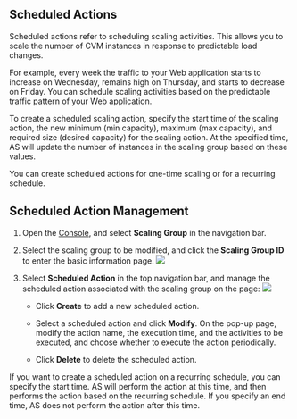 ## Scheduled Actions

Scheduled actions refer to scheduling scaling activities. This allows you to scale the number of CVM instances in response to predictable load changes.

For example, every week the traffic to your Web application starts to increase on Wednesday, remains high on Thursday, and starts to decrease on Friday. You can schedule scaling activities based on the predictable traffic pattern of your Web application.

To create a scheduled scaling action, specify the start time of the scaling action, the new minimum (min capacity), maximum (max capacity), and required size (desired capacity) for the scaling action. At the specified time, AS will update the number of instances in the scaling group based on these values.

You can create scheduled actions for one-time scaling or for a recurring schedule.


## Scheduled Action Management
1. Open the [Console](https://console.cloud.tencent.com/autoscaling/config), and select **Scaling Group** in the navigation bar.

2. Select the scaling group to be modified, and click the **Scaling Group ID** to enter the basic information page.
![](https://mc.qcloudimg.com/static/img/cebad1b79ccba9fb9548c2bd2c30a210/31.jpg)
3. Select **Scheduled Action** in the top navigation bar, and manage the scheduled action associated with the scaling group on the page:
![](https://mc.qcloudimg.com/static/img/a649a9205c2b994db09c4b79583a3827/32.jpg)

	- Click **Create** to add a new scheduled action.

	- Select a scheduled action and click **Modify**. On the pop-up page, modify the action name, the execution time, and the activities to be executed, and choose whether to execute the action periodically.

	- Click **Delete** to delete the scheduled action.

If you want to create a scheduled action on a recurring schedule, you can specify the start time. AS will perform the action at this time, and then performs the action based on the recurring schedule. If you specify an end time, AS does not perform the action after this time.

